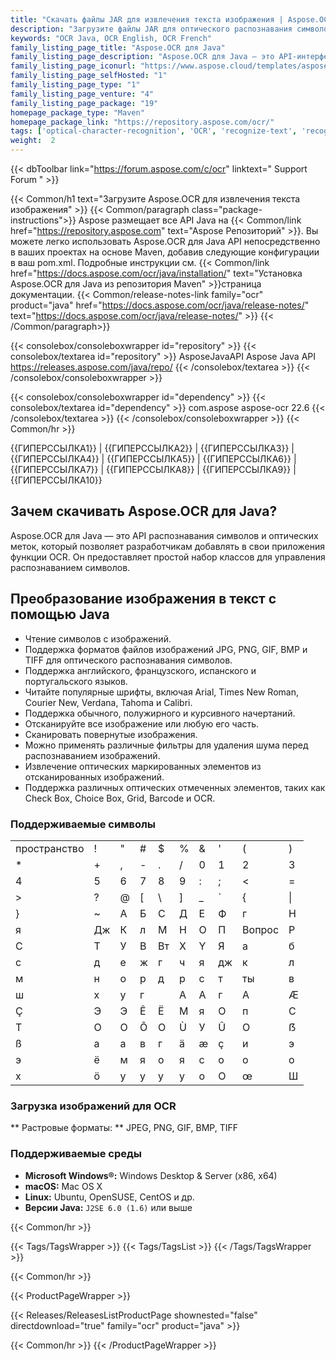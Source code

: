 ```yaml
---
title: "Скачать файлы JAR для извлечения текста изображения | Aspose.OCR API"
description: "Загрузите файлы JAR для оптического распознавания символов (OCR) на изображениях JPEG, PNG, GIF, BMP и TIFF. Извлеките английский, французский, испанский и португальский языки с помощью OCR."
keywords: "OCR Java, OCR English, OCR French"
family_listing_page_title: "Aspose.OCR для Java"
family_listing_page_description: "Aspose.OCR для Java — это API-интерфейс оптических символов, который позволяет разработчикам добавлять функции распознавания текста в свои Java-приложения, не требуя каких-либо дополнительных инструментов или API. Aspose.OCR для Java позволяет извлекать текст из изображений с разными шрифтами и стилями, экономя время и усилия, необходимые для разработки решения OCR с нуля."
family_listing_page_iconurl: "https://www.aspose.cloud/templates/aspose/App_Themes/V3/images/ocr/272x272/aspose_ocr-for-java-min.png"
family_listing_page_selfHosted: "1"
family_listing_page_type: "1"
family_listing_page_venture: "4"
family_listing_page_package: "19"
homepage_package_type: "Maven"
homepage_package_link: "https://repository.aspose.com/ocr/"
tags: ['optical-character-recognition', 'OCR', 'recognize-text', 'recognize-image', 'spell-correction', 'spell-check', 'skew-correction', 'image-correction', 'recognize-pdf', 'recognize-tiff', 'searchable-pdf', 'searchable-docx', 'multi-lang-ocr', 'recognize-multi-image', 'multi-threading', 'image-detection', 'text-detection']
weight:  2
---
```


{{< dbToolbar link="https://forum.aspose.com/c/ocr" linktext=" Support Forum " >}}

{{< Common/h1 text="Загрузите Aspose.OCR для извлечения текста изображения"  >}}
{{< Common/paragraph class="package-instructions">}}
Aspose размещает все API Java на
{{< Common/link href="https://repository.aspose.com" text="Aspose Репозиторий"  >}}. Вы можете легко использовать Aspose.OCR для Java API непосредственно в ваших проектах на основе Maven, добавив следующие конфигурации в ваш pom.xml. Подробные инструкции см.
{{< Common/link href="https://docs.aspose.com/ocr/java/installation/" text="Установка Aspose.OCR для Java из репозитория Maven"  >}}страница документации.
{{< Common/release-notes-link family="ocr" product="java" href="https://docs.aspose.com/ocr/java/release-notes/" text="https://docs.aspose.com/ocr/java/release-notes/"  >}}
{{< /Common/paragraph>}}

{{< consolebox/consoleboxwrapper id="repository" >}}
   {{< consolebox/textarea id="repository" >}}
      <repository>
      <id>AsposeJavaAPI</id>
      <name>Aspose Java API</name>
      <url>https://releases.aspose.com/java/repo/</url>
      </repository>
   {{< /consolebox/textarea >}}
{{< /consolebox/consoleboxwrapper >}}

{{< consolebox/consoleboxwrapper id="dependency" >}}
   {{< consolebox/textarea id="dependency" >}}
      <dependency>
      <groupId>com.aspose</groupId>
      <artifactId>aspose-ocr</artifactId>
      <version>22.6</version>
      </dependency>
   {{< /consolebox/textarea >}}
{{< /consolebox/consoleboxwrapper >}}
{{< Common/hr >}}

{{ГИПЕРССЫЛКА1}} | {{ГИПЕРССЫЛКА2}} | {{ГИПЕРССЫЛКА3}} | {{ГИПЕРССЫЛКА4}} | {{ГИПЕРССЫЛКА5}} | {{ГИПЕРССЫЛКА6}} | {{ГИПЕРССЫЛКА7}} | {{ГИПЕРССЫЛКА8}} | {{ГИПЕРССЫЛКА9}} | {{ГИПЕРССЫЛКА10}}

## Зачем скачивать Aspose.OCR для Java?

Aspose.OCR для Java — это API распознавания символов и оптических меток, который позволяет разработчикам добавлять в свои приложения функции OCR. Он предоставляет простой набор классов для управления распознаванием символов.

## Преобразование изображения в текст с помощью Java

- Чтение символов с изображений.
- Поддержка форматов файлов изображений JPG, PNG, GIF, BMP и TIFF для оптического распознавания символов.
- Поддержка английского, французского, испанского и португальского языков.
- Читайте популярные шрифты, включая Arial, Times New Roman, Courier New, Verdana, Tahoma и Calibri.
- Поддержка обычного, полужирного и курсивного начертаний.
- Отсканируйте все изображение или любую его часть.
- Сканировать повернутые изображения.
- Можно применять различные фильтры для удаления шума перед распознаванием изображений.
- Извлечение оптических маркированных элементов из отсканированных изображений.
- Поддержка различных оптических отмеченных элементов, таких как Check Box, Choice Box, Grid, Barcode и OCR.

### Поддерживаемые символы

| | | | | | | | | | |
| ----- | --- | --- | --- | --- | --- | --- | --- | --- | --- |
| пространство | ! | " | # | $ | % | & | ' | ( | ) |
| * | + | , | - | . | / | 0 | 1 | 2 | 3 |
| 4 | 5 | 6 | 7 | 8 | 9 | : | ; | < | = |
| > | ? | @ | [ | \ | ] | _ | ` | { | \| |
| } | ~ | А | Б | С | Д | Е | Ф | г | Н |
| я | Дж | К | л | М | Н | О | П | Вопрос | Р |
| С | Т | У | В | Вт | Х | Y | Я | а | б |
| с | д | е | ж | г | ч | я | дж | к | л |
| м | н | о | р | д | р | с | т | ты | в |
| ш | х | у | г | | А | А | г | А | Æ |
| Ç | Э | Э | Ê | Ë | М | я | О | п | С |
| Т | О | О | Õ | О | Ù | У | Û | О | ẞ |
| ß | а | а | в | г | ä | æ | ç | и | э |
| э | ë | м | я | о | я | с | о | о | о |
| х | ö | у | у | у | у | о | О | œ | Ш |


### Загрузка изображений для OCR

** Растровые форматы: ** JPEG, PNG, GIF, BMP, TIFF

### Поддерживаемые среды

- **Microsoft Windows®:** Windows Desktop & Server (x86, x64)
- **macOS:** Mac OS X
- **Linux:** Ubuntu, OpenSUSE, CentOS и др.
- **Версии Java:** `J2SE 6.0 (1.6)` или выше

{{< Common/hr >}}

{{< Tags/TagsWrapper >}}
 {{< Tags/TagsList >}}
{{< /Tags/TagsWrapper >}}

{{< Common/hr >}}

{{< ProductPageWrapper >}}
<!-- ReleasesListProductPage-->
   {{< Releases/ReleasesListProductPage shownested="false"  directdownload="true" family="ocr" product="java" >}}
<!-- /ReleasesListProductPage-->
{{< Common/hr >}}
{{< /ProductPageWrapper >}}

